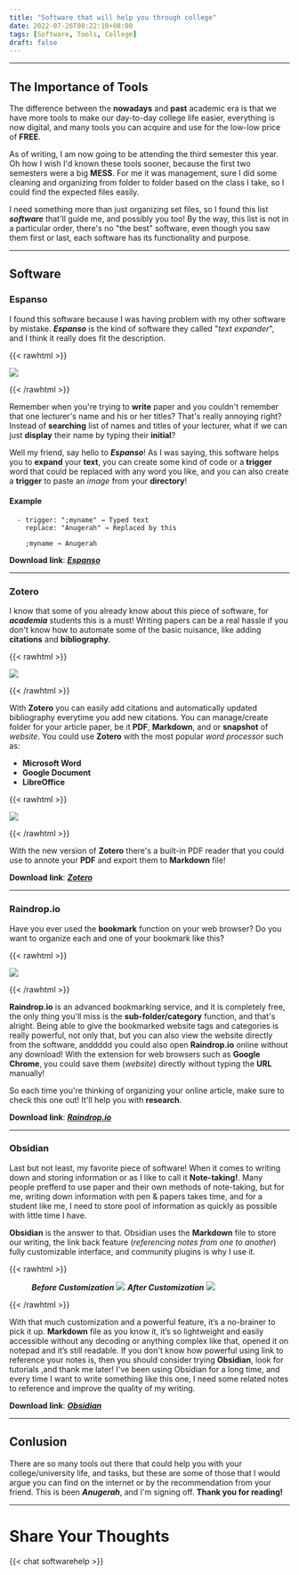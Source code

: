 ```yaml
---
title: "Software that will help you through college"
date: 2022-07-26T08:22:10+08:00
tags: [Software, Tools, College]
draft: false
---
```


---
## The Importance of Tools
The difference between the **nowadays** and **past** academic era is that we have more tools to make our day-to-day college life easier, everything is now digital, and many tools you can acquire and use for the low-low price of **FREE**.

As of writing, I am now going to be attending the third semester this year. Oh how I wish I'd known these tools sooner, because the first two semesters were a big **MESS**. For me it was management, sure I did some cleaning and organizing from folder to folder based on the class I take, so I could find the expected files easily.

I need something more than just organizing set files, so I found this list ***software*** that'll guide me, and possibly you too! By the way, this list is not in a particular order, there's no "the best" software, even though you saw them first or last, each software has its functionality and purpose.

---
## Software

### Espanso

I found this software because I was having problem with my other software by mistake. ***Espanso*** is the kind of software they called "*text expander*", and I think it really does fit the description. 

{{< rawhtml >}}

<img src="/img/espanso.png">

{{< /rawhtml >}}

Remember when you're trying to **write** paper and you couldn't remember that one lecturer's name and his or her titles? That's really annoying right? Instead of **searching** list of names and titles of your lecturer, what if we can just **display** their name by typing their **initial**?

Well my friend, say hello to ***Espanso***! As I was saying, this software helps you to **expand** your **text**, you can create some kind of code or a **trigger** word that could be replaced with any word you like, and you can also create a **trigger** to paste an *image* from your **directory**!

#### Example
```
  - trigger: ";myname" → Typed text
    replace: "Anugerah" → Replaced by this
    
    ;myname → Anugerah
```

**Download link**: [***Espanso***](https://espanso.org/)

---
### Zotero
I know that some of you already know about this piece of software, for ***academia*** students this is a must! Writing papers can be a real hassle if you don't know how to automate some of the basic nuisance, like adding **citations** and **bibliography**.

{{< rawhtml >}}

<img src="/img/zotero_1.png">

{{< /rawhtml >}}

With **Zotero** you can easily add citations and automatically updated bibliography everytime you add new citations. You can manage/create folder for your article paper, be it **PDF**, **Markdown**, and or **snapshot** of *website*. You could use **Zotero** with the most popular *word processor* such as:
+ **Microsoft Word**
+ **Google Document**
+ **LibreOffice**

{{< rawhtml >}}

<img src="/img/zotero_2.png">

{{< /rawhtml >}}

With the new version of **Zotero** there's a built-in PDF reader that you could use to annote your **PDF** and export them to **Markdown** file!

**Download link**: [***Zotero***](https://www.zotero.org/)

---
### Raindrop.io
Have you ever used the **bookmark** function on your web browser? Do you want to organize each and one of your bookmark like this?

{{< rawhtml >}}

<img src="/img/raindrop_1.png">

{{< /rawhtml >}}

**Raindrop.io** is an advanced bookmarking service, and it is completely free, the only thing you'll miss is the **sub-folder/category** function, and that's alright. Being able to give the bookmarked website tags and categories is really powerful, not only that, but you can also view the website directly from the software, anddddd you could also open **Raindrop.io** online without any download! With the extension for web browsers such as **Google Chrome**, you could save them (*website*) directly without typing the **URL** manually!

So each time you're thinking of organizing your online article, make sure to check this one out! It'll help you with **research**.

**Download link**: [***Raindrop.io***](https://raindrop.io/)

---
### Obsidian
Last but not least, my favorite piece of software! When it comes to writing down and storing information or as I like to call it **Note-taking!**. Many people prefferd to use paper and their own methods of note-taking, but for me, writing down information with pen & papers takes time, and for a student like me, I need to store pool of information as quickly as possible with little time I have.

**Obsidian** is the answer to that. Obsidian uses the **Markdown** file to store our writing, the link back feature (*referencing notes from one to another*) fully customizable interface, and community plugins is why I use it.

{{< rawhtml >}}
  <figure>
    <b><i>Before Customization</i></b>
    <img src="/img/obsidian_1.png">
    <b><i>After Customization</i></b>
    <img src="/img/obsidian_2.png">
  </figure>
{{< /rawhtml >}}

With that much customization and a powerful feature, it’s a no-brainer to pick it up. **Markdown** file as you know it, it’s so lightweight and easily accessible without any decoding or anything complex like that, opened it on notepad and it’s still readable. If you don't know how powerful using link to reference your notes is, then you should consider trying **Obsidian**, look for tutorials ,and thank me later! I've been using Obsidian for a long time, and every time I want to write something like this one, I need some related notes to reference and improve the quality of my writing.

**Download link**: [***Obsidian***](https://obsidian.md/)

---
## Conlusion
There are so many tools out there that could help you with your college/university life, and tasks, but these are some of those that I would argue you can find on the internet or by the recommendation from your friend. This is been ***Anugerah***, and I'm signing off. **Thank you for reading!**

---
# Share Your Thoughts
{{< chat softwarehelp >}} 